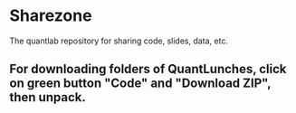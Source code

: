 # Sharezone
The quantlab repository for sharing code, slides, data, etc.


## For downloading folders of QuantLunches, click on green button "Code" and "Download ZIP", then unpack.
